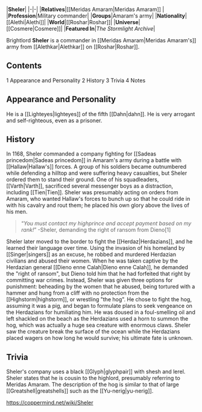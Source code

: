 |**Sheler**|
|-|-|
|**Relatives**|[[Meridas Amaram\|Meridas Amaram]] |
|**Profession**|Military commander|
|**Groups**|Amaram's army|
|**Nationality**|[[Alethi\|Alethi]]|
|**World**|[[Roshar\|Roshar]]|
|**Universe**|[[Cosmere\|Cosmere]]|
|**Featured In**|*The Stormlight Archive*|

Brightlord **Sheler** is a commander in [[Meridas Amaram\|Meridas Amaram's]] army from [[Alethkar\|Alethkar]] on [[Roshar\|Roshar]].

## Contents

1 Appearance and Personality
2 History
3 Trivia
4 Notes


## Appearance and Personality
He is a [[Lighteyes\|lighteyes]] of the fifth [[Dahn\|dahn]]. He is very arrogant and self-righteous, even as a prisoner.

## History
In 1168, Sheler commanded a company fighting for [[Sadeas princedom\|Sadeas princedom]] in Amaram's army during a battle with [[Hallaw\|Hallaw's]] forces. A group of his soldiers became outnumbered while defending a hilltop and were suffering heavy casualties, but Sheler ordered them to stand their ground. One of his squadleaders, [[Varth\|Varth]], sacrificed several messenger boys as a distraction, including [[Tien\|Tien]]. Sheler was presumably acting on orders from Amaram, who wanted Hallaw's forces to bunch up so that he could ride in with his cavalry and rout them; he placed his own glory above the lives of his men.

>“*You must contact my highprince and accept payment based on my rank!*”
\-Sheler, demanding the right of ransom from Dieno[1]

Sheler later moved to the border to fight the [[Herdaz\|Herdazians]], and he learned their language over time. Using the invasion of his homeland by [[Singer\|singers]] as an excuse, he robbed and murdered Herdazian civilians and abused their women. When he was taken captive by the Herdazian general [[Dieno enne Calah\|Dieno enne Calah]], he demanded the "right of ransom", but Dieno told him that he had forfeited that right by committing war crimes. Instead, Sheler was given three options for punishment: beheading by the women that he abused, being tortured with a hammer and hung from a cliff with no protection from the [[Highstorm\|highstorm]], or wrestling "the hog". He chose to fight the hog, assuming it was a pig, and began to formulate plans to seek vengeance on the Herdazians for humiliating him. He was doused in a foul-smelling oil and left shackled on the beach as the Herdazians used a horn to summon the hog, which was actually a huge sea creature with enormous claws. Sheler saw the creature break the surface of the ocean while the Herdazians placed wagers on how long he would survive; his ultimate fate is unknown.

## Trivia
Sheler's company uses a black [[Glyph\|glyphpair]] with shesh and lerel.
Sheler states that he is cousin to the highlord, presumably referring to Meridas Amaram.
The description of the hog is similar to that of large [[Greatshell\|greatshells]] such as the [[Yu-nerig\|yu-nerig]].


https://coppermind.net/wiki/Sheler